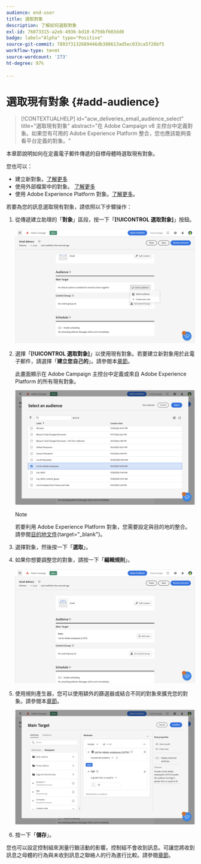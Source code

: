 ```yaml
---
audience: end-user
title: 選取對象
description: 了解如何選取對象
exl-id: 76873315-a2eb-4936-bd10-6759bf603dd0
badge: label="Alpha" type="Positive"
source-git-commit: 7893f3132689446db388613ad5ec033ca5f26bf5
workflow-type: tm+mt
source-wordcount: '273'
ht-degree: 97%

---
```



# 選取現有對象 {#add-audience}

>[!CONTEXTUALHELP]
>id="acw_deliveries_email_audience_select"
>title="選取現有對象"
>abstract="在 Adobe Campaign v8 主控台中定義對象。如果您有可用的 Adobe Experience Platform 整合，您也應該能夠查看平台定義的對象。"

本章節說明如何在定義電子郵件傳遞的目標母體時選取現有對象。

您也可以：

* 建立新對象。[了解更多](segment-builder.md)
* 使用外部檔案中的對象。 [了解更多](file-audience.md)
* 使用 Adobe Experience Platform 對象。[了解更多](aep-audience.md)。


若要為您的訊息選取現有對象，請依照以下步驟操作：

1. 從傳遞建立助理的「**對象**」區段，按一下「**[!UICONTROL 選取對象]**」按鈕。

   ![](assets/create-audience.png)

1. 選擇「**[!UICONTROL 選取對象]**」以使用現有對象。若要建立新對象用於此電子郵件，請選擇「**建立您自己的**」。請參閱本[章節](segment-builder.md)。

   此畫面顯示在 Adobe Campaign 主控台中定義或來自 Adobe Experience Platform 的所有現有對象。

   ![](assets/create-audience2.png)

   >[!NOTE]
   >
   >若要利用 Adobe Experience Platform 對象，您需要設定與目的地的整合。請參閱[目的地文件](https://experienceleague.adobe.com/docs/experience-platform/destinations/home.html?lang=zh-Hant){target="_blank"}。

1. 選擇對象，然後按一下「**選取**」。

1. 如果你想要調整您的對象，請按一下「**編輯規則**」。

   ![](assets/create-audience3.png)

1. 使用規則產生器，您可以使用額外的篩選器或結合不同的對象來擴充您的對象。請參閱本[章節](segment-builder.md)。

   ![](assets/create-audience4.png)

1. 按一下「**儲存**」。

您也可以設定控制組來測量行銷活動的影響。控制組不會收到訊息。可讓您將收到訊息之母體的行為與未收到訊息之聯絡人的行為進行比較。請參閱[章節](control-group.md)。
